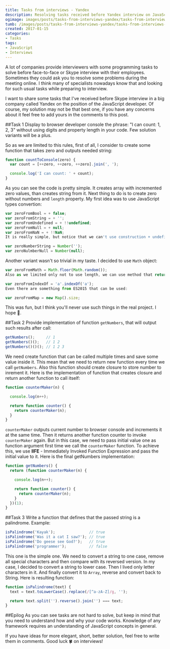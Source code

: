 ```yaml
---
title: Tasks from interviews - Yandex
description: Resolving tasks received before Yandex interview on JavaScript developer position.
ogimage: images/posts/tasks-from-interviews-yandex/tasks-from-interviews-yandex-og.jpg
tumb: /images/posts/tasks-from-interviews-yandex/tasks-from-interviews-yandex
created: 2017-01-15
categories:
- Tasks
tags:
- JavaScript
- Interviews
---
```

A lot of companies provide interviewers with some programming tasks to solve before face-to-face or Skype interview with their employees. Sometimes they could ask you to resolve some problems during the meeting online. I think many of specialists nowadays know that and looking for such usual tasks while preparing to interview.

I want to share some tasks that I've received before Skype interview in a big company called Yandex on the position of the JavaScript developer. Of course, my solution may not be that best one, if you have any concerns about it feel free to add yours in the comments to this post.

##Task 1
Display to browser developer console the phrase: "I can count: 1, 2, 3" without using digits and property length in your code. Few solution variants will be a plus.

So as we are limited to this rules, first of all, I consider to create some function that takes zero and outputs needed string:

```js
function countToConsole(zero) {
  var count = [++zero, ++zero, ++zero].join(', ');

  console.log('I can count: ' + count);
}
```

As you can see the code is pretty simple. It creates array with incremented zero values, than creates string from it. Next thing to do is to create zero without numbers and `length` property. My first idea was to use JavaScript types convertion:

```js
var zeroFromBool = + false;
var zeroFromString = + '';
var zeroFromUndefined = + !!undefined;
var zeroFromNull = + null;
var zeroFromNaN = + !!NaN;
It is really simple, but notice that we can't use construction + undefined, because it return NaN. Next idea was to use Number constructor:

var zeroNumberString = Number('');
var zeroNulmberNull = Number(null);
```

Another variant wasn't so trivial in my taste. I decided to use `Math` object:

```js
var zeroFromMath = Math.floor(Math.random());
Also as we limited only not to use length, we can use method that return numbers:

var zeroFromIndexOf = 'a'.indexOf('a');
Even there are something from ES2015 that can be used:

var zeroFromMap = new Map().size;
```

This was fun, but I think you'll never use such things in the real project. I hope 🙏.

##Task 2
Provide implementation of function `getNumbers`, that will output such results after call:

```js
getNumbers();     // 1
getNumbers()();   // 1 2
getNumbers()()(); // 1 2 3
```

We need create function that can be called multiple times and save some value inside it. This mean that we need to return new function every time we call `getNumbers`. Also this function should create closure to store number to inrement it. Here is the implementation of function that creates closure and return another function to call itself:

```js
function counterMaker(n) {

  console.log(n++);

  return function counter() {
    return counterMaker(n);
  }
}
```

`counterMaker` outputs current number to browser console and increments it at the same time. Then it returns another function counter to invoke `counterMaker` again. But in this case, we need to pass initial value one as function argument first time we call the `counterMaker` function. To achieve this, we use **IIFE** - Immediately Invoked Function Expression and pass the initial value to it. Here is the final getNumbers implementation:

```js
function getNumbers() {
  return (function counterMaker(n) {

    console.log(n++);

    return function counter() {
      return counterMaker(n);
    }
  })(1);
}
```

##Task 3
Write a function that defines that the passed string is a palindrome. Example:

```js
isPalindrome('Кayak');               // true
isPalindrome('Was it a cat I saw?'); // true
isPalindrome('Do geese see God?');   // true
isPalindrome('programmer');          // false
```

This one is the simple one. We need to convert a string to one case, remove all special characters and then compare with its reversed version. In my case, I decided to convert a string to lower case. Then I lived only letter characters in it. And finally convert it to `Array`, reverse and convert back to String. Here is resulting function:

```js
function isPalindrome(text) {
  text = text.toLowerCase().replace(/[^a-zA-Z]/g, '');

  return text.split('').reverse().join('') === text;
}
```

##Epilog
As you can see tasks are not hard to solve, but keep in mind that you need to understand how and why your code works. Knowledge of any framework requires an understanding of JavaScript concepts in general.

If you have ideas for more elegant, short, better solution, feel free to write them in comments. Good luck 🍀 on interviews!
